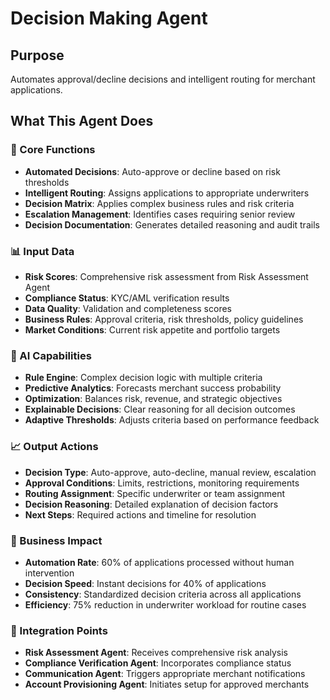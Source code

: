 # Decision Making Agent

## Purpose
Automates approval/decline decisions and intelligent routing for merchant applications.

## What This Agent Does

### 🎯 Core Functions
- **Automated Decisions**: Auto-approve or decline based on risk thresholds
- **Intelligent Routing**: Assigns applications to appropriate underwriters
- **Decision Matrix**: Applies complex business rules and risk criteria
- **Escalation Management**: Identifies cases requiring senior review
- **Decision Documentation**: Generates detailed reasoning and audit trails

### 📊 Input Data
- **Risk Scores**: Comprehensive risk assessment from Risk Assessment Agent
- **Compliance Status**: KYC/AML verification results
- **Data Quality**: Validation and completeness scores
- **Business Rules**: Approval criteria, risk thresholds, policy guidelines
- **Market Conditions**: Current risk appetite and portfolio targets

### 🤖 AI Capabilities
- **Rule Engine**: Complex decision logic with multiple criteria
- **Predictive Analytics**: Forecasts merchant success probability
- **Optimization**: Balances risk, revenue, and strategic objectives
- **Explainable Decisions**: Clear reasoning for all decision outcomes
- **Adaptive Thresholds**: Adjusts criteria based on performance feedback

### 📈 Output Actions
- **Decision Type**: Auto-approve, auto-decline, manual review, escalation
- **Approval Conditions**: Limits, restrictions, monitoring requirements
- **Routing Assignment**: Specific underwriter or team assignment
- **Decision Reasoning**: Detailed explanation of decision factors
- **Next Steps**: Required actions and timeline for resolution

### 🎯 Business Impact
- **Automation Rate**: 60% of applications processed without human intervention
- **Decision Speed**: Instant decisions for 40% of applications
- **Consistency**: Standardized decision criteria across all applications
- **Efficiency**: 75% reduction in underwriter workload for routine cases

### 🔗 Integration Points
- **Risk Assessment Agent**: Receives comprehensive risk analysis
- **Compliance Verification Agent**: Incorporates compliance status
- **Communication Agent**: Triggers appropriate merchant notifications
- **Account Provisioning Agent**: Initiates setup for approved merchants